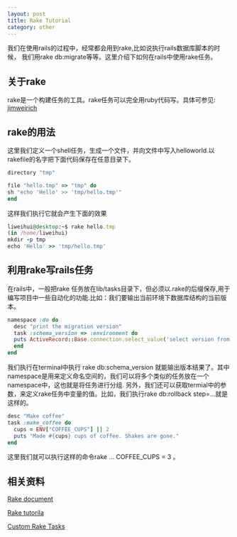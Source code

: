 ```yaml
---
layout: post
title: Rake Tutorial
category: other
---
```


我们在使用rails的过程中，经常都会用到rake,比如说执行rails数据库脚本的时候，
我们用rake db:migrate等等。这里介绍下如何在rails中使用rake任务。

## 关于rake

rake是一个构建任务的工具。rake任务可以完全用ruby代码写。具体可参见: [jimweirich](https://github.com/jimweirich/rake)

## rake的用法

这里我们定义一个shell任务，生成一个文件，并向文件中写入helloworld.以rakefile的名字把下面代码保存在任意目录下。

```ruby
directory "tmp"

file "hello.tmp" => "tmp" do
sh "echo 'Hello' >> 'tmp/hello.tmp'"
end
```

这样我们执行它就会产生下面的效果

```ruby
liweihui@desktop:~$ rake hello.tmp
(in /home/liweihui)
mkdir -p tmp
echo 'Hello' >> 'tmp/hello.tmp'
```

## 利用rake写rails任务

在rails中，一般把rake 任务放在lib/tasks目录下，但必须以.rake的后缀保存,用于编写项目中一些自动化的功能.比如：我们要输出当前环境下数据库结构的当前版本。

```ruby
namespace :do do
  desc "print the migration version"
  task :schema_version => :environment do
  puts ActiveRecord::Base.connection.select_value('select version from schema_info')
  end
end
```

我们执行在terminal中执行 rake db:schema_version 就能输出版本结果了。其中namespace是用来定义命名空间的，我们可以将多个类似的任务放在一个namespace中，这也就是将任务进行分组.
另外，我们还可以获取termial中的参数，来定义rake任务中变量的值。比如，我们执行rake db:rollback step=...就是这样的。

```ruby
desc "Make coffee"
task :make_coffee do
  cups = ENV["COFFEE_CUPS"] || 2
  puts "Made #{cups} cups of coffee. Shakes are gone."
end
```

这里我们就可以执行这样的命令rake ... COFFEE_CUPS = 3 。

## 相关资料

[Rake document](http://docs.rubyrake.org/)

[Rake tutorila](http://jasonseifer.com/2010/04/06/rake-tutorial)

[Custom Rake Tasks](http://railscasts.com/episodes/66-custom-rake-tasks)




